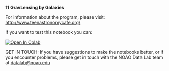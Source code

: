 **11 GravLensing by Galaxies**

For information about the program, please visit: http://www.teenastronomycafe.org/

If you want to test this notebook you can: 

[![Open In Colab](https://colab.research.google.com/assets/colab-badge.svg)](https://colab.research.google.com/github/noaodatalab/notebooks-latest/blob/master/06_EPO/e-TeenAstronomyCafe/11_GravLensing_by_Galaxies/Gravitional_Lensing_by_Galaxies.ipynb)

GET IN TOUCH: If you have suggestions to make the notebooks better, or if you encounter problems, please get in touch with the NOAO Data Lab team at datalab@noao.edu


